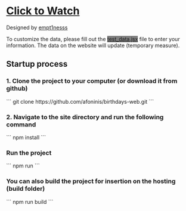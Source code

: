 # <a href="https://afoninis.github.io/birthdays-web/">Click to Watch</a><br />

<span>Designed by <a href="https://github.com/empt1nesss">empt1nesss</a></span><br />

To customize the data, please fill out the <a href="https://github.com/afoninis/birthdays-web/blob/main/src/test_data.jsx" style="background-color:gray;">test_data.jsx</a> file to enter your information. The data on the website will update (temporary measure).

<h2>Startup process</h2>
<h3>1. Clone the project to your computer (or download it from github)</h3>
```
git clone https://github.com/afoninis/birthdays-web.git
```
<h3>2. Navigate to the site directory and run the following command</h3>
```
npm install
```
<h3>Run the project</h3>
```
npm run
```

<h3>You can also build the project for insertion on the hosting (build folder)</h3>
```
npm run build
```

